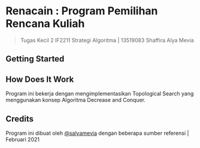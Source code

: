 # Renacain : Program Pemilihan Rencana Kuliah
> Tugas Kecil 2 IF2211 Strategi Algoritma | 13519083 Shaffira Alya Mevia

## Getting Started

## How Does It Work
Program ini bekerja dengan mengimplementasikan Topological Search yang menggunakan konsep Algoritma Decrease and Conquer. 


## Credits
Program ini dibuat oleh [@salyamevia](https://github.com/salyamevia) dengan beberapa sumber referensi | Februari 2021


